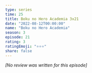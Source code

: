 ```yaml
---
type: series
time: 25
title: Boku no Hero Academia 3x21
date: "2022-08-12T00:00:00"
name: "Boku no Hero Academia"
season: 3
episode: 21
rating: 3
ratingEmoji: "⭐️⭐️⭐️"
share: false
---
```


_[No review was written for this episode]_
